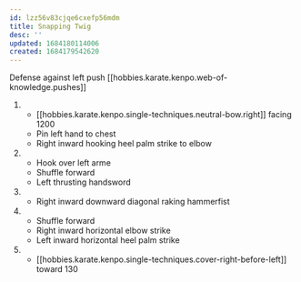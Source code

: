 ```yaml
---
id: lzz56v83cjqe6cxefp56mdm
title: Snapping Twig
desc: ''
updated: 1684180114006
created: 1684179542620
---
```


Defense against left push
[[hobbies.karate.kenpo.web-of-knowledge.pushes]]

1. - [[hobbies.karate.kenpo.single-techniques.neutral-bow.right]] facing 1200
   - Pin left hand to chest
   - Right inward hooking heel palm strike to elbow
2. - Hook over left arme
   - Shuffle forward
   - Left thrusting handsword
3. - Right inward downward diagonal raking hammerfist
4. - Shuffle forward
   - Right inward horizontal elbow strike
   - Left inward horizontal heel palm strike
5. - [[hobbies.karate.kenpo.single-techniques.cover-right-before-left]] toward 130



